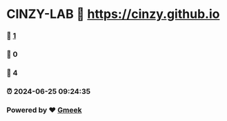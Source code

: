 # CINZY-LAB :link: https://cinzy.github.io 
### :page_facing_up: [1](https://cinzy.github.io/tag.html) 
### :speech_balloon: 0 
### :hibiscus: 4 
### :alarm_clock: 2024-06-25 09:24:35 
### Powered by :heart: [Gmeek](https://github.com/Meekdai/Gmeek)
